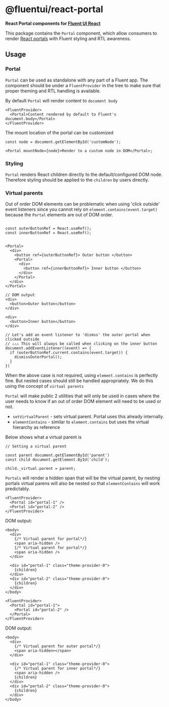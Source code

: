 # @fluentui/react-portal

**React Portal components for [Fluent UI React](https://react.fluentui.dev)**

This package contains the `Portal` component, which allow consumers to render [React portals](https://reactjs.org/docs/portals.html) with Fluent styling and RTL awareness.

## Usage

### Portal

`Portal` can be used as standalone with any part of a Fluent app. The component should be under a `FluentProvider` in the tree to make sure that proper theming and RTL handling is available.

By default `Portal` will render content to `document body`

```tsx
<FluentProvider>
  <Portal>Content rendered by default to Fluent's document.body</Portal>
</FluentProvider>
```

The mount location of the portal can be customized

```tsx
const node = document.getElementById('customNode');

<Portal mountNode={node}>Render to a custom node in DOM</Portal>;
```

### Styling

`Portal` renders React children directly to the default/configured DOM node. Therefore styling should be applied to the `children` by users directly.

### Virtual parents

Out of order DOM elements can be problematic when using 'click outside' event listeners since you cannot rely on `element.contains(event.target)` because the `Portal` elements are out of DOM order.

```tsx

const outerButtonRef = React.useRef();
const innerButtonRef = React.useRef();


<Portal>
  <div>
    <button ref={outerButtonRef}> Outer button </button>
    <Portal>
      <div>
        <button ref={innerButtonRef}> Inner button </button>
      </div>
    </Portal>
  </div>
</Portal>

// DOM output
<div>
  <button>Outer button</button>
</div>

<div>
  <button>Inner button</button>
</div>

// Let's add an event listener to 'dismss' the outer portal when clicked outside
// ⚠⚠⚠ This will always be called when clicking on the inner button
document.addEventListener((event) => {
  if (outerButtonRef.current.contains(event.target)) {
    dismissOuterPortal();
  }
})
```

When the above case is not required, using `element.contains` is perfectly fine. But nested cases should still be handled appropriately. We do this using the concept of `virtual parents`

`Portal` will make public 2 utilities that will only be used in cases where the user needs to know if an out of order DOM element will need to be used or not.

- `setVirtualParent` - sets virtual parent. Portal uses this already internally.
- `elementContains` - similar to `element.contains` but uses the virtual hierarchy as reference

Below shows what a virtual parent is

```tsx
// Setting a virtual parent

const parent document.getElementById('parent')
const child document.getElement.ById('child');

child._virtual.parent = parent;
```

`Portals` will render a hidden span that will be the virtual parent, by nesting portals virtual parens will also be nested so that `elementContains` will work predictably.

```tsx
<FluentProvider>
  <Portal id="portal-1" />
  <Portal id="portal-2" />
</FluentProvider>
```

DOM output:

```tsx
<body>
  <div>
    {/* Virtual parent for portal*/}
    <span aria-hidden />
    {/* Virtual parent for portal*/}
    <span aria-hidden />
  </div>

  <div id="portal-1" class="theme-provider-0">
    {children}
  </div>
  <div id="portal-2" class="theme-provider-0">
    {children}
  </div>
</body>
```

```tsx
<FluentProvider>
  <Portal id="portal-1">
    <Portal id="portal-2" />
  </Portal>
</FluentProvider>
```

DOM output:

```tsx
<body>
  <div>
    {/* Virtual parent for outer portal*/}
    <span aria-hidden></span>
  </div>

  <div id="portal-1" class="theme-provider-0">
    {/* Virtual parent for inner portal*/}
    <span aria-hidden />
    {children}
  </div>
  <div id="portal-2" class="theme-provider-0">
    {children}
  </div>
</body>
```
